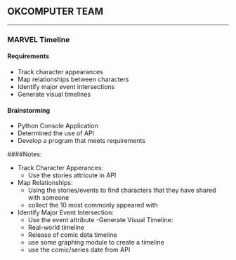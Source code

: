 ## OKCOMPUTER TEAM
---


### MARVEL Timeline
#### Requirements
- Track character appearances
- Map relationships between characters
- Identify major event intersections
- Generate visual timelines

#### Brainstorming
- Python Console Application
- Determined the use of API
- Develop a program that meets requirements

####Notes: 
- Track Character Apperances: 
  - Use the stories attricute in API
- Map Relationships:
  - Using the stories/events to find characters that they have shared with someone 
  - collect the 10 most commonly appeared with 
- Identify Major Event Intersection:
  - Use the event attribute 
-Generate Visual Timeline:
  - Real-world timeline 
  - Release of comic data timeline
  - use some graphing module to create a timeline
  - use the comic/series date from API
